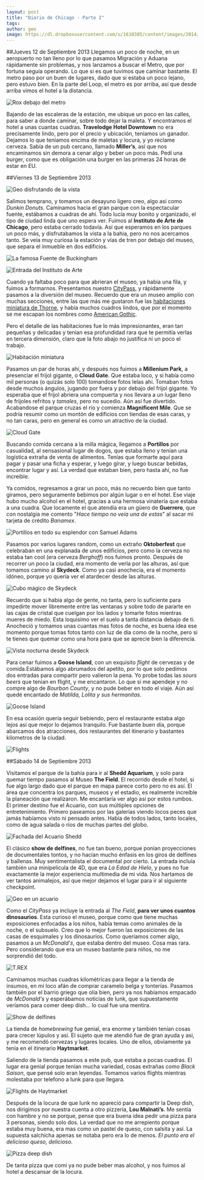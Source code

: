 ```yaml
---
layout: post
title: "Diario de Chicago - Parte I"
tags: 
author: geo
image: https://dl.dropboxusercontent.com/u/1610385/content/images/2014/12/DSC09756-1.JPG
---
```

##Jueves 12 de Septiembre 2013
Llegamos un poco de noche, en un aeropuerto no tan lleno por lo que pasamos Migración y Aduana rápidamente sin problemas, y nos lanzamos a buscar el Metro, que por fortuna seguía operando. Lo que si es que tuvimos que caminar bastante. El metro paso por un buen de lugares, dado que si estaba un poco lejano, pero estuvo bien. En la parte del Loop, el metro es por arriba, así que desde arriba vimos el hotel a la distancia.

![Rox debajo del metro](https://dl.dropboxusercontent.com/u/1610385/content/images/2014/12/2013-09-12-23-12-56.jpg)

Bajando de las escaleras de la estación, me ubique un poco en las calles, para saber a donde caminar, sobre todo dejar la maleta. Y encontramos el hotel a unas cuantas cuadras. **Travelodge Hotel Downtown** no era precisamente lindo, pero por el precio y ubicación, teníamos un ganador. Dejamos lo que teníamos encima de maletas y locura, y yo reclame cerveza. Sabía de un pub cercano, llamado **Miller’s**, así que nos encaminamos sin demora a cenar algo y beber un poco más. Pedí una burger, como que es obligación una burger en las primeras 24 horas de estar en EU.

##Viernes 13 de Septiembre 2013

![Geo disfrutando de la vista](https://dl.dropboxusercontent.com/u/1610385/content/images/2014/12/272.JPG)

Salimos temprano, y tomamos un desayuno ligero creo, algo así como *Dunkin Donuts*. Caminamos hacia el gran parque con la espectacular fuente, estábamos a cuadras de ahí. Todo lucía muy bonito y organizado, el tipo de ciudad linda que uno espera ver. Fuimos al **Instituto de Arte de Chicago**, pero estaba cerrado todavía. Así que esperamos en los parques un poco más, y disfrutabamos la vista a  la bahia, pero no nos acercamos tanto. Se veía muy curiosa la estación y vías de tren por debajo del museo, que separa el inmueble en dos edificios.

![La famosa Fuente de Buckingham](https://dl.dropboxusercontent.com/u/1610385/content/images/2014/12/2013-09-13-10-04-31.jpg)

![Entrada del Instituto de Arte](https://dl.dropboxusercontent.com/u/1610385/content/images/2014/12/2013-09-13-09-51-15.jpg)

Cuando ya faltaba poco para que abrieran el museo, ya habia una fila, y fuimos a formarnos. Presentamos nuestro [CityPass](/citypass/), y rápidamente pasamos a la diversión del museo. Recuerdo que era un museo amplio con muchas secciones, entre las que más me gustaron fue las [habitaciones miniatura de Thorne](http://www.artic.edu/aic/collections/thorne), y había muchos cuadros lindos, que por el momento se me escapan los nombres como [American Gothic](http://www.artic.edu/aic/collections/artwork/6565?search_no=1&index=0). 

Pero  el detalle de las habitaciones fue lo más impresionantes, eran tan pequeñas y delicadas y tenian esa profundidad rara que te permitía verlas en tercera dimensión, claro que la foto abajo no justifica ni un poco el trabajo.

![Habitación miniatura](https://dl.dropboxusercontent.com/u/1610385/content/images/2014/12/298.JPG)

Pasamos un par de horas ahí, y después nos fuimos a **Millenium Park**, a presenciar el frijol gigante, o **Cloud Gate**. Que estaba loco, y si había como mil personas (o quizás solo 100) tomandose fotos lelas ahi. Tomaban fotos desde muchos ángulos, jugando por fuera y por debajo del frijol gigante. Yo esperaba que el frijol abriera una compuerta y nos llevara a un lugar lleno de frijoles refritos y *tamales*, pero no sucedio. Aún así fue divertido. Acabandose el parque cruzas el río y comienza **Magnificent Mile**. Que se podría resumir como un montón de edificios con tiendas de esas caras, y no tan caras, pero en general es como un atractivo de la ciudad.

![Cloud Gate](https://dl.dropboxusercontent.com/u/1610385/content/images/2014/12/DSC09756.JPG)

Buscando comida cercana a la milla mágica, llegamos a **Portillos** por casualidad, al sensasional lugar de dogos, que estaba lleno y tenían una logística extraña de venta de alimentos. Tenías que formarte aquí para pagar y pasar una ficha y esperar, y luego girar, y luego buscar bebidas, encontrar lugar y así. La verdad que estaban bien, pero hasta ahí, no fue increible. 

Ya comidos, regresamos a girar un poco, más no recuerdo bien que tanto giramos, pero seguramente bebimos por algún lugar o en el hotel. Ese viaje hubo mucho alcohol en el hotel, gracias a una hermosa vinatería que estaba a una cuadra. Que locamente el que atendía era un güero de **Guerrero**, que con nostalgia me comento "*Hace tiempo no veía una de estas*" al sacar mi tarjeta de crédito *Banamex*.

![Portillos en todo su esplendor con Samuel Adams](https://dl.dropboxusercontent.com/u/1610385/content/images/2014/12/316.JPG)

Pasamos por varios lugares random, como un extraño **Oktoberfest** que celebraban en una explanada de unos edificios, pero como la cerveza no estaba tan cool (era cerveza *Berghoff*) nos fuimos pronto. Después de recorrer un poco la ciudad, era momento de verla por las alturas, así que tomamos camino al **Skydeck**. Como ya casi anochecía, era el momento idóneo, porque yo quería ver el atardecer desde las alturas. 

![Cubo mágico de Skydeck](https://dl.dropboxusercontent.com/u/1610385/content/images/2014/12/2013-09-13-19-13-34.jpg)

Recuerdo que si habia algo de gente, no tanta, pero lo suficiente para impedirte mover libremente entre las ventanas y sobre todo de pararte en las cajas de cristal que cuelgan por los lados y tomarte fotos mientras mueres de miedo. Esta loquisimo ver el suelo a tanta distancia debajo de ti. Anocheció y tomamos unas cuantas mas fotos de noche, es buena idea ese momento porque tomas fotos tanto con luz de dia como de la noche, pero si te tienes que quemar como una hora para que se aprecie bien la diferencia.

![Vista nocturna desde Skydeck](https://dl.dropboxusercontent.com/u/1610385/content/images/2014/12/2013-09-13-19-24-27.jpg)

Para cenar fuimos a **Goose Island**, con un exquisito *flight* de cervezas y de comida.Estábamos algo abrumados del apetito, por lo que solo pedimos dos entradas para compartir pero valieron la pena. Yo probe todas las *sours beers* que tenian en flight, y me encantaron. Lo que si me apendeje y no compre algo de *Bourbon County*, y no pude beber en todo el viaje. Aún así quedé encantado de *Matilda, Lolita y sus hermanitas*. 

![Goose Island](https://dl.dropboxusercontent.com/u/1610385/content/images/2014/12/2013-09-13-20-17-59.jpg)

En esa ocasión quería seguir bebiendo, pero el restaurante estaba algo lejos así que mejor lo dejamos tranquilo. Fue bastante buen día, porque abarcamos dos atracciones, dos restaurantes del itinerario y bastantes kilometros de la ciudad. 

![Flights](https://dl.dropboxusercontent.com/u/1610385/content/images/2014/12/2013-09-13-20-30-50.jpg)

##Sábado 14 de Septiembre 2013

Visitamos el parque de la bahía para ir al **Shedd Aquarium**, y solo para quemar tiempo pasamos al Museo **The Field**. El recorrido desde el hotel, si fue algo largo dado que el parque en mapa parece corto pero no es así. El área que concentra los parques, museos y el estadio, es realmente increíble la planeación que realizaron. Me encantaría ver algo así por estos rumbos. El primer destino fue el Acuario, con sus múltiples opciones de entretenimiento. Primero paseamos por las galerías viendo locos peces que jamás habíamos visto ni pensado antes. Había de todos lados, tanto locales, como de agua salada o ríos de muchas partes del globo.

![Fachada del Acuario Shedd](https://dl.dropboxusercontent.com/u/1610385/content/images/2014/12/2013-09-14-09-31-08.jpg)

El clásico **show de delfines**, no fue tan bueno, porque ponían proyecciones de documentales tontos, y no hacían mucho énfasis en los giros de delfines y ballenas. Muy sentimentalista el documental por cierto. La entrada incluía también una minipelicula de 4D, que era *La Edad de Hielo*, y pues no fue exactamente la mejor experiencia multimedia de mi vida. Nos hartamos de ver tantos animalejos, así que mejor dejamos el lugar para ir al siguiente checkpoint.

![Geo en un acuario](https://dl.dropboxusercontent.com/u/1610385/content/images/2014/12/357.JPG)

Como el *CityPass* ya incluye la entrada al *The Field*, **para ver unos cuantos dinosaurios**. Esta curioso el museo, porque como que tiene muchas exposiciones enfocadas a los niños, había temas como animales de la noche, o el subsuelo. Creo que lo mejor fueron las exposiciones de las casas de esquimales y los dinosaurios. Como queríamos comer algo, pasamos a un *McDonald's*, que estaba dentro del museo. Cosa mas rara. Pero considerando que era un museo bastante para niños, no me sorprendió del todo.

![T.REX](https://dl.dropboxusercontent.com/u/1610385/content/images/2014/12/2013-09-14-12-00-28.jpg)

Caminamos muchas cuadras kilométricas para llegar a la tienda de insumos, en mi loco afán de comprar caramelo belga y tonterías.  Pasamos también por el barrio griego que olía bien, pero ya nos habíamos empacado de *McDonald's* y esperábamos noticias de Iunk, que supuestamente veríamos para comer deep dish… lo cual fue una mentira.

![Show de delfines](https://dl.dropboxusercontent.com/u/1610385/content/images/2014/12/2013-09-14-10-21-29.jpg)

La tienda de *homebrewing* fue genial, era enorme y también tenían cosas para crecer lúpulos y así. El sujeto que me atendió fue de gran ayuda y asi, y me recomendó cervezas y lugares locales. Uno de ellos, obviamente ya tenía en el itinerario **Haytmarket**. 

Saliendo de la tienda pasamos a este pub, que estaba a pocas cuadras. El lugar era genial porque tenían mucha variedad, cosas extrañas como *Black Saison*, que pensé solo eran leyendas. Tomamos varios flights mientras molestaba por telefono a Iunk para que llegara.

![Flights de Haytmarket](https://dl.dropboxusercontent.com/u/1610385/content/images/2014/12/377.JPG)

Después de la locura de que Iunk no apareció para compartir la Deep dish, nos dirigimos por nuestra cuenta a otro pizzeria, **Lou Malnati’s**. Me sentía con hambre y no se porque, pense que era buena idea pedir una pizza para 3 personas, siendo solo dos. La verdad que no me arrepiento porque estaba muy buena, era mas como un pastel de queso, con salsita y así. La supuesta salchicha apenas se notaba pero era lo de menos. *El punto era el delicioso queso, delicioso.* 

![Pizza deep dish](https://dl.dropboxusercontent.com/u/1610385/content/images/2014/12/382.JPG)

De tanta pizza que comí ya no pude beber mas alcohol, y nos fuimos al hotel a descansar de la locura.